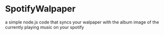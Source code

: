 # SpotifyWalpaper
a simple node.js code that syncs your walpaper with the album image of the currently playing music on your spotify
